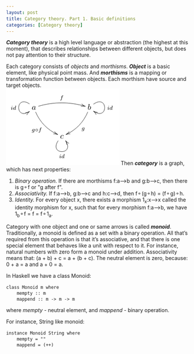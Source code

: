 ```yaml
---
layout: post
title: Category theory. Part 1. Basic definitions
categories: [Category theory]
---
```


***Category theory*** is a high level language or abstraction (the highest at this moment), that describes relationships between different objects, but does not pay attention to their structure.

Each category consists of *objects* and *morthisms*. ***Object*** is a basic element, like physical point mass. And ***morthisms*** is a mapping or transformation function between objects. Each morthism have source and target objects.  
<img src="/images/category_theory_part1/simple_category.png" />
Then _**category**_ is a graph, which has next properties:
1. *Binary operation.* If there are morthisms f:a&#x27f6;b and g:b&#x27f6;c, then there is g&#9900;f or "g after f".
2. *Associativity.* If f:a&#x27f6;b, g:b&#x27f6;c and h:c&#x27f6;d, then f&#9900;(g&#9900;h) = (f&#9900;g)&#9900;h.
3. *Identity.* For every object x, there exists a morphism 1<sub>x</sub>:x&#x27f6;x called the identity morphism for x, such that for every morphism f:a&#x27f6;b, we have 1<sub>b</sub>&#9900;f = f = f&#9900;1<sub>a</sub>.

Category with one object and one or same arrows is called ***monoid***. Traditionally, a monoid is defined as a set with a binary operation.
All that’s required from this operation is that it’s associative, and that there is one special element that behaves like a unit with respect to it.
For instance, natural numbers with zero form a monoid under addition. Associativity means that: (a + b) + c = a + (b + c).
The neutral element is zero, because: 0 + a = a and a + 0 = a.

In Haskell we have a class Monoid:
```
class Monoid m where
    mempty :: m
    mappend :: m -> m -> m
```
where *mempty* - neutral element, and *mappend* - binary operation.

For instance, String like monoid:
```
instance Monoid String where
    mempty = ""
    mappend = (++)
```